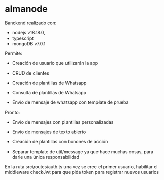# almanode

Banckend realizado con:
 - nodejs v18.18.0,
 - typescript
 - mongoDB v7.0.1

Permite:
  - Creación de usuario que utilizarán la app
  - CRUD de clientes

  - Creación de plantillas de Whatsapp
  - Consulta de plantillas de Whatsapp 

  - Envío de mensaje de whatsapp con template de prueba

Pronto:
  - Envío de mensajes con plantillas personalizadas
  - Envío de mensajes de texto abierto
  - Creación de plantillas con bonones de acción

  - Separar template de util/message ya que hace muchas cosas, para darle una única responsabilidad 

En la ruta src\routes\auth.ts una vez se cree el primer usuario, habilitar el middleware checkJwt para que pida token para registrar nuevos usuarios
